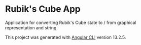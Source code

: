 # Rubik's Cube App

Application for converting Rubik's Cube state to / from graphical representation and string. 

This project was generated with [Angular CLI](https://github.com/angular/angular-cli) version 13.2.5.
